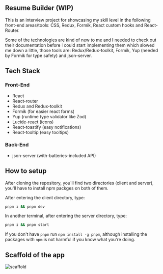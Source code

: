 ## Resume Builder (WIP)

This is an interview project for showcasing my skill level in the following front-end areas/tools: CSS, Redux, Formik, React custom hooks and React-Router.

Some of the technologies are kind of new to me and I needed to check out their documentation before I could start implementing them which slowed me down a little, those tools are: Redux/Redux-toolkit, Formik, Yup (needed by Formik for type safety) and json-server.

## Tech Stack
### Front-End
- React
- React-router
- Redux and Redux-toolkit
- Formik (for easier react forms)
- Yup (runtime type validator like Zod)
- Lucide-react (icons)
- React-toastify (easy notifications)
- React-tooltip (easy tooltips)
### Back-End
- json-server (with-batteries-included API)

## How to setup
After cloning the repository, you'll find two directories (client and server), you'll have to install npm packges on both of them.

After entering the client directory, type:
```bash
pnpm i && pnpm dev
```

In another terminal, after entering the server directory, type:
```bash
pnpm i && pnpm start
```

If you don't have `pnpm` run `npm install -g pnpm`, although installing the packages with `npm` is not harmful if you know what you're doing.

## Scaffold of the app
![scaffold](https://github.com/anasouardini/resumeBuilder/assets/114059811/6e3a272d-2643-47da-8960-3abe503e2f51)